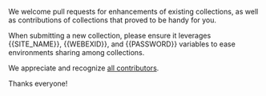 
We welcome pull requests for enhancements of existing collections, as well as contributions of collections that proved to be handy for you. 

When submitting a new collection, please ensure it leverages {{SITE_NAME}}, {{WEBEXID}}, and {{PASSWORD}} variables to ease environments sharing among collections. 

We appreciate and recognize [all contributors](https://github.com/CiscoDevNet/postman-webex-meetings-xml/graphs/contributors).

Thanks everyone!



